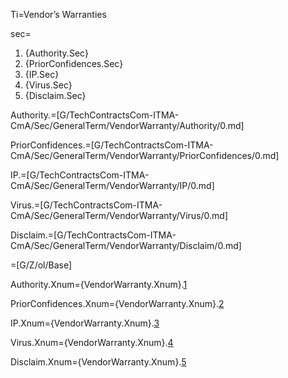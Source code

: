 Ti=Vendor’s Warranties

sec=<ol class="secs-and"><li>{Authority.Sec}<li>{PriorConfidences.Sec}<li>{IP.Sec}<li>{Virus.Sec}<li>{Disclaim.Sec}</ol>

Authority.=[G/TechContractsCom-ITMA-CmA/Sec/GeneralTerm/VendorWarranty/Authority/0.md]

PriorConfidences.=[G/TechContractsCom-ITMA-CmA/Sec/GeneralTerm/VendorWarranty/PriorConfidences/0.md]

IP.=[G/TechContractsCom-ITMA-CmA/Sec/GeneralTerm/VendorWarranty/IP/0.md]

Virus.=[G/TechContractsCom-ITMA-CmA/Sec/GeneralTerm/VendorWarranty/Virus/0.md]

Disclaim.=[G/TechContractsCom-ITMA-CmA/Sec/GeneralTerm/VendorWarranty/Disclaim/0.md]

=[G/Z/ol/Base]

Authority.Xnum={VendorWarranty.Xnum}.<a href='#GeneralTerm.VendorWarranty.Authority.Sec' class='xref'>1</a>

PriorConfidences.Xnum={VendorWarranty.Xnum}.<a href='#GeneralTerm.VendorWarranty.PriorConfidences.Sec' class='xref'>2</a>

IP.Xnum={VendorWarranty.Xnum}.<a href='#GeneralTerm.VendorWarranty.IP.Sec' class='xref'>3</a>

Virus.Xnum={VendorWarranty.Xnum}.<a href='#GeneralTerm.VendorWarranty.Virus.Sec' class='xref'>4</a>

Disclaim.Xnum={VendorWarranty.Xnum}.<a href='#GeneralTerm.VendorWarranty.Disclaim.Sec' class='xref'>5</a>
